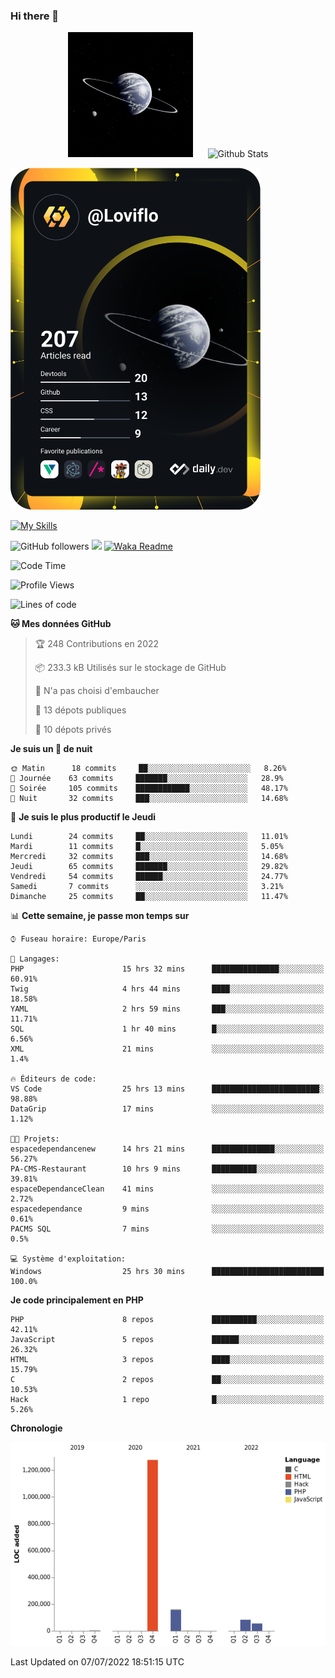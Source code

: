 ### Hi there 👋

<p align="center">
  <img src="https://github.com/Loviflo/Loviflo/blob/main/img/portrait.jpg" alt="Loviflo" height="200" style="margin-right: 20px"/>
  <img src="https://github-readme-stats.vercel.app/api?username=Loviflo&show_icons=true&theme=graywhite" alt="Github Stats" />
</p>

<a href="https://app.daily.dev/loviflo"><img src="https://github.com/loviflo/loviflo/blob/main/devcard.svg" width="400" alt="Loviflo's Dev Card"/></a>


[![My Skills](https://skillicons.dev/icons?i=php,laravel,symfony,mysql,js,ts,html,css,sass,angular,docker,webpack,vscode,figma,git,github,gitlab)](https://skillicons.dev)


![GitHub followers](https://img.shields.io/github/followers/Loviflo?label=Follow&style=social)
![](https://visitor-badge.glitch.me/badge?page_id=Loviflo.Loviflo)
[![Waka Readme](https://github.com/Loviflo/Loviflo/actions/workflows/update-stats.yml/badge.svg)](https://github.com/Loviflo/Loviflo/actions/workflows/update-stats.yml)

<!--START_SECTION:waka-->
![Code Time](http://img.shields.io/badge/Code%20Time-0%20secs-blue)

![Profile Views](http://img.shields.io/badge/Vues%20du%20profil-0-blue)

![Lines of code](https://img.shields.io/badge/Depuis%20Hello%20World%2C%20j%27ai%20%C3%A9crit-2%20Million%20Lignes%20de%20code-blue)

**🐱 Mes données GitHub** 

> 🏆 248 Contributions en 2022
 > 
> 📦 233.3 kB Utilisés sur le stockage de GitHub 
 > 
> 🚫 N'a pas choisi d'embaucher
 > 
> 📜 13 dépots publiques 
 > 
> 🔑 10 dépots privés  
 > 
**Je suis un 🦉 de nuit** 

```text
🌞 Matin      18 commits     ██░░░░░░░░░░░░░░░░░░░░░░░   8.26% 
🌆 Journée    63 commits     ███████░░░░░░░░░░░░░░░░░░   28.9% 
🌃 Soirée     105 commits    ████████████░░░░░░░░░░░░░   48.17% 
🌙 Nuit       32 commits     ███░░░░░░░░░░░░░░░░░░░░░░   14.68%

```
📅 **Je suis le plus productif le Jeudi** 

```text
Lundi        24 commits     ██░░░░░░░░░░░░░░░░░░░░░░░   11.01% 
Mardi        11 commits     █░░░░░░░░░░░░░░░░░░░░░░░░   5.05% 
Mercredi     32 commits     ███░░░░░░░░░░░░░░░░░░░░░░   14.68% 
Jeudi        65 commits     ███████░░░░░░░░░░░░░░░░░░   29.82% 
Vendredi     54 commits     ██████░░░░░░░░░░░░░░░░░░░   24.77% 
Samedi       7 commits      ░░░░░░░░░░░░░░░░░░░░░░░░░   3.21% 
Dimanche     25 commits     ██░░░░░░░░░░░░░░░░░░░░░░░   11.47%

```


📊 **Cette semaine, je passe mon temps sur** 

```text
⌚︎ Fuseau horaire: Europe/Paris

💬 Langages: 
PHP                      15 hrs 32 mins      ███████████████░░░░░░░░░░   60.91% 
Twig                     4 hrs 44 mins       ████░░░░░░░░░░░░░░░░░░░░░   18.58% 
YAML                     2 hrs 59 mins       ███░░░░░░░░░░░░░░░░░░░░░░   11.71% 
SQL                      1 hr 40 mins        █░░░░░░░░░░░░░░░░░░░░░░░░   6.56% 
XML                      21 mins             ░░░░░░░░░░░░░░░░░░░░░░░░░   1.4%

🔥 Éditeurs de code: 
VS Code                  25 hrs 13 mins      ████████████████████████░   98.88% 
DataGrip                 17 mins             ░░░░░░░░░░░░░░░░░░░░░░░░░   1.12%

🐱‍💻 Projets: 
espacedependancenew      14 hrs 21 mins      ██████████████░░░░░░░░░░░   56.27% 
PA-CMS-Restaurant        10 hrs 9 mins       ██████████░░░░░░░░░░░░░░░   39.81% 
espaceDependanceClean    41 mins             ░░░░░░░░░░░░░░░░░░░░░░░░░   2.72% 
espacedependance         9 mins              ░░░░░░░░░░░░░░░░░░░░░░░░░   0.61% 
PACMS SQL                7 mins              ░░░░░░░░░░░░░░░░░░░░░░░░░   0.5%

💻 Système d'exploitation: 
Windows                  25 hrs 30 mins      █████████████████████████   100.0%

```

**Je code principalement en PHP** 

```text
PHP                      8 repos             ██████████░░░░░░░░░░░░░░░   42.11% 
JavaScript               5 repos             ██████░░░░░░░░░░░░░░░░░░░   26.32% 
HTML                     3 repos             ████░░░░░░░░░░░░░░░░░░░░░   15.79% 
C                        2 repos             ██░░░░░░░░░░░░░░░░░░░░░░░   10.53% 
Hack                     1 repo              █░░░░░░░░░░░░░░░░░░░░░░░░   5.26%

```


**Chronologie**

![Chart not found](https://raw.githubusercontent.com/Loviflo/Loviflo/main/charts/bar_graph.png) 


 Last Updated on 07/07/2022 18:51:15 UTC
<!--END_SECTION:waka-->
